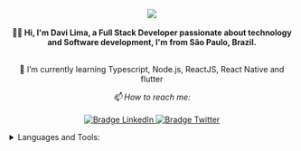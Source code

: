 <p align="center">
  <img src="https://i.gifer.com/5U7.gif" width="90px">
</p>

<p align="center">
    <b>🖖🏼 Hi, I'm Davi Lima, a Full Stack Developer passionate about technology and Software development, I'm from São Paulo, Brazil.</b>
</p>

<p align="center">
    <br>🌱 I’m currently learning Typescript, Node.js, ReactJS, React Native and flutter
</p>
 

<p align="center">
    <i>📫 How to reach me:</i>
    <br/><br/>
    <a href="https://www.linkedin.com/in/davilima99/" target="_blank">
      <img src="https://img.shields.io/badge/-Davi%20Lima-4D1EA7?logo=linkedin&style=flat-rounded&for-the-badge&logoColor=FFFFFF" alt="Bradge LinkedIn" />
    </a>
   <a href="https://twitter.com/_davilima99" target="_blank">
      <img src="https://img.shields.io/badge/-Davi%20Lima-4D1EA7?logo=twitter&style=flat-rounded&for-the-badge&logoColor=FFFFFF" alt="Bradge Twitter" />
   </a>
</p>

<details>
    <summary>Languages and Tools:</summary>
    <br>
    <code><img height="20" src="https://raw.githubusercontent.com/github/explore/80688e429a7d4ef2fca1e82350fe8e3517d3494d/topics/javascript/javascript.png"></code>
    <code><img height="20" src="https://raw.githubusercontent.com/github/explore/80688e429a7d4ef2fca1e82350fe8e3517d3494d/topics/typescript/typescript.png"></code>
    <code><img height="20" src="https://raw.githubusercontent.com/github/explore/80688e429a7d4ef2fca1e82350fe8e3517d3494d/topics/php/php.png"></code>
    <code><img height="20" src="https://raw.githubusercontent.com/github/explore/80688e429a7d4ef2fca1e82350fe8e3517d3494d/topics/react/react.png"></code>
    <code><img height="20" src="https://raw.githubusercontent.com/github/explore/80688e429a7d4ef2fca1e82350fe8e3517d3494d/topics/nodejs/nodejs.png"></code>
    <code><img height="20" src="https://raw.githubusercontent.com/github/explore/80688e429a7d4ef2fca1e82350fe8e3517d3494d/topics/docker/docker.png"></code>
    <code><img height="20" src="https://raw.githubusercontent.com/github/explore/80688e429a7d4ef2fca1e82350fe8e3517d3494d/topics/react-native/react-native.png"></code>
    <p align="center">
       <img src="https://github-readme-stats.vercel.app/api?username=davilima99&theme=tokyonight&show_icons=true&include_all_commits=true" alt="Github statistics" />
    </p>
  <br>
    <p align="center">
        <img src="https://github-readme-stats.vercel.app/api/top-langs?username=davilima99&theme=tokyonight" alt="Most used technologies" />
    </p>
</details>
